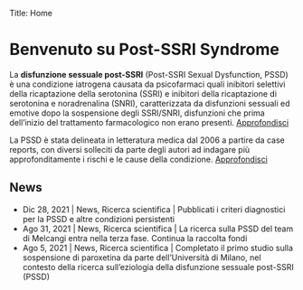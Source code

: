 Title: Home

# Benvenuto su Post-SSRI Syndrome

La **disfunzione sessuale post-SSRI** (Post-SSRI Sexual Dysfunction, PSSD) è una condizione iatrogena causata da psicofarmaci quali inibitori selettivi della ricaptazione della serotonina (SSRI) e inibitori della ricaptazione di serotonina e noradrenalina (SNRI), caratterizzata da disfunzioni sessuali ed emotive dopo la sospensione degli SSRI/SNRI, disfunzioni che prima dell’inizio del trattamento farmacologico non erano presenti. [Approfondisci](PSSD/characteristics.md)

La PSSD è stata delineata in letteratura medica dal 2006 a partire da case reports, con diversi solleciti da parte degli autori ad indagare più approfonditamente i rischi e le cause della condizione. [Approfondisci](research/publications.md)

## News

* Dic 28, 2021 | News, Ricerca scientifica | Pubblicati i criteri diagnostici per la PSSD e altre condizioni persistenti
* Ago 31, 2021 | News, Ricerca scientifica | La ricerca sulla PSSD del team di Melcangi entra nella terza fase. Continua la raccolta fondi
* Ago 5, 2021 | News, Ricerca scientifica | Completato il primo studio sulla sospensione di paroxetina da parte dell’Università di Milano, nel contesto della ricerca sull’eziologia della disfunzione sessuale post-SSRI (PSSD)
